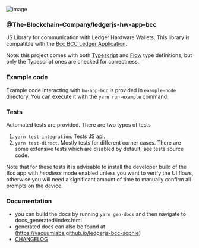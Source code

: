![image](https://user-images.githubusercontent.com/837681/53001830-d7c8a600-342b-11e9-9038-e745cc91e543.png)

### @The-Blockchain-Company/ledgerjs-hw-app-bcc

JS Library for communication with Ledger Hardware Wallets.
This library is compatible with the [Bcc BCC Ledger Application](https://github.com/The-Blockchain-Company/ledger-app-bcc).

Note: this project comes with both [Typescript](https://www.typescriptlang.org/) and [Flow](https://flow.org/) type definitions, but only the Typescript ones are checked for correctness.

### Example code

Example code interacting with `hw-app-bcc` is provided in `example-node` directory.
You can execute it with the `yarn run-example` command.

### Tests

Automated tests are provided. There are two types of tests

1. `yarn test-integration`. Tests JS api.
2. `yarn test-direct`. Mostly tests for different corner cases. There are some extensive tests which are disabled by default, see tests source code.

Note that for these tests it is advisable to install the developer build of the Bcc app with _headless_ mode enabled unless you want to verify the UI flows, otherwise you will need a significant amount of time to manually confirm all prompts on the device.

### Documentation

- you can build the docs by running `yarn gen-docs` and then navigate to docs_generated/index.html
- generated docs can also be found at (https://vacuumlabs.github.io/ledgerjs-bcc-sophie)
- [CHANGELOG](CHANGELOG.md)
